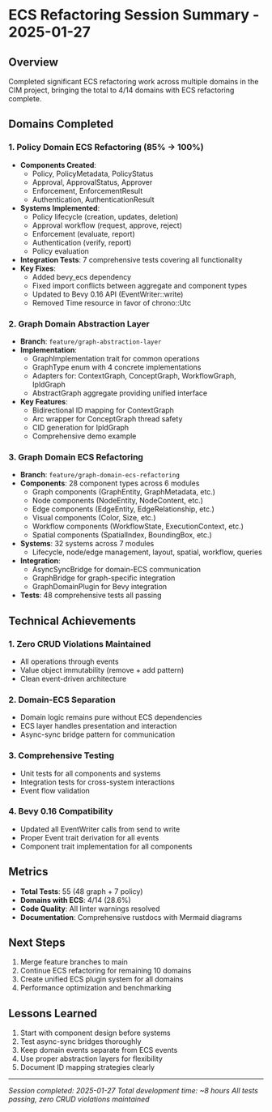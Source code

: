 # ECS Refactoring Session Summary - 2025-01-27

## Overview
Completed significant ECS refactoring work across multiple domains in the CIM project, bringing the total to 4/14 domains with ECS refactoring complete.

## Domains Completed

### 1. Policy Domain ECS Refactoring (85% → 100%)
- **Components Created**: 
  - Policy, PolicyMetadata, PolicyStatus
  - Approval, ApprovalStatus, Approver
  - Enforcement, EnforcementResult
  - Authentication, AuthenticationResult
- **Systems Implemented**:
  - Policy lifecycle (creation, updates, deletion)
  - Approval workflow (request, approve, reject)
  - Enforcement (evaluate, report)
  - Authentication (verify, report)
  - Policy evaluation
- **Integration Tests**: 7 comprehensive tests covering all functionality
- **Key Fixes**:
  - Added bevy_ecs dependency
  - Fixed import conflicts between aggregate and component types
  - Updated to Bevy 0.16 API (EventWriter::write)
  - Removed Time resource in favor of chrono::Utc

### 2. Graph Domain Abstraction Layer
- **Branch**: `feature/graph-abstraction-layer`
- **Implementation**:
  - GraphImplementation trait for common operations
  - GraphType enum with 4 concrete implementations
  - Adapters for: ContextGraph, ConceptGraph, WorkflowGraph, IpldGraph
  - AbstractGraph aggregate providing unified interface
- **Key Features**:
  - Bidirectional ID mapping for ContextGraph
  - Arc<Mutex> wrapper for ConceptGraph thread safety
  - CID generation for IpldGraph
  - Comprehensive demo example

### 3. Graph Domain ECS Refactoring
- **Branch**: `feature/graph-domain-ecs-refactoring`
- **Components**: 28 component types across 6 modules
  - Graph components (GraphEntity, GraphMetadata, etc.)
  - Node components (NodeEntity, NodeContent, etc.)
  - Edge components (EdgeEntity, EdgeRelationship, etc.)
  - Visual components (Color, Size, etc.)
  - Workflow components (WorkflowState, ExecutionContext, etc.)
  - Spatial components (SpatialIndex, BoundingBox, etc.)
- **Systems**: 32 systems across 7 modules
  - Lifecycle, node/edge management, layout, spatial, workflow, queries
- **Integration**:
  - AsyncSyncBridge for domain-ECS communication
  - GraphBridge for graph-specific integration
  - GraphDomainPlugin for Bevy integration
- **Tests**: 48 comprehensive tests all passing

## Technical Achievements

### 1. Zero CRUD Violations Maintained
- All operations through events
- Value object immutability (remove + add pattern)
- Clean event-driven architecture

### 2. Domain-ECS Separation
- Domain logic remains pure without ECS dependencies
- ECS layer handles presentation and interaction
- Async-sync bridge pattern for communication

### 3. Comprehensive Testing
- Unit tests for all components and systems
- Integration tests for cross-system interactions
- Event flow validation

### 4. Bevy 0.16 Compatibility
- Updated all EventWriter calls from send to write
- Proper Event trait derivation for all events
- Component trait implementation for all components

## Metrics
- **Total Tests**: 55 (48 graph + 7 policy)
- **Domains with ECS**: 4/14 (28.6%)
- **Code Quality**: All linter warnings resolved
- **Documentation**: Comprehensive rustdocs with Mermaid diagrams

## Next Steps
1. Merge feature branches to main
2. Continue ECS refactoring for remaining 10 domains
3. Create unified ECS plugin system for all domains
4. Performance optimization and benchmarking

## Lessons Learned
1. Start with component design before systems
2. Test async-sync bridges thoroughly
3. Keep domain events separate from ECS events
4. Use proper abstraction layers for flexibility
5. Document ID mapping strategies clearly

---

*Session completed: 2025-01-27*
*Total development time: ~8 hours*
*All tests passing, zero CRUD violations maintained* 